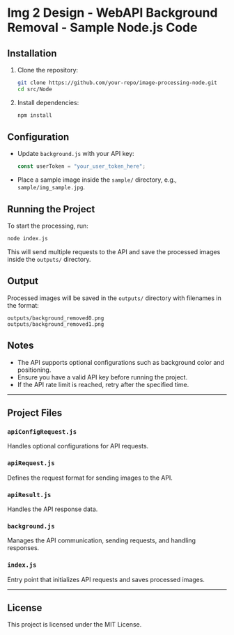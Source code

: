 # Img 2 Design - WebAPI Background Removal - Sample Node.js Code

## Installation

1. Clone the repository:
   ```sh
   git clone https://github.com/your-repo/image-processing-node.git
   cd src/Node
   ```
2. Install dependencies:
   ```sh
   npm install
   ```

## Configuration

- Update `background.js` with your API key:
  ```javascript
  const userToken = "your_user_token_here";
  ```
- Place a sample image inside the `sample/` directory, e.g., `sample/img_sample.jpg`.

## Running the Project

To start the processing, run:

```sh
node index.js
```

This will send multiple requests to the API and save the processed images inside the `outputs/` directory.

## Output

Processed images will be saved in the `outputs/` directory with filenames in the format:

```
outputs/background_removed0.png
outputs/background_removed1.png
```

## Notes

- The API supports optional configurations such as background color and positioning.
- Ensure you have a valid API key before running the project.
- If the API rate limit is reached, retry after the specified time.

---

## Project Files

### `apiConfigRequest.js`

Handles optional configurations for API requests.

### `apiRequest.js`

Defines the request format for sending images to the API.

### `apiResult.js`

Handles the API response data.

### `background.js`

Manages the API communication, sending requests, and handling responses.

### `index.js`

Entry point that initializes API requests and saves processed images.

---

## License

This project is licensed under the MIT License.
